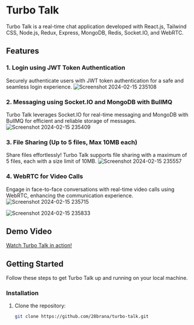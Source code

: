 # Turbo Talk

Turbo Talk is a real-time chat application developed with React.js, Tailwind CSS, Node.js, Redux, Express, MongoDB, Redis, Socket.IO, and WebRTC.

## Features

### 1. Login using JWT Token Authentication

Securely authenticate users with JWT token authentication for a safe and seamless login experience.
![Screenshot 2024-02-15 235108](https://github.com/28brana/Turbo-Talk/assets/66713164/db0465a3-0700-4488-a544-2e917907864c)

### 2. Messaging using Socket.IO and MongoDB with BullMQ

Turbo Talk leverages Socket.IO for real-time messaging and MongoDB with BullMQ for efficient and reliable storage of messages.
![Screenshot 2024-02-15 235409](https://github.com/28brana/Turbo-Talk/assets/66713164/0bb2a86f-2063-4ba5-9078-f5cb1ce089b8)

### 3. File Sharing (Up to 5 files, Max 10MB each)

Share files effortlessly! Turbo Talk supports file sharing with a maximum of 5 files, each with a size limit of 10MB.
![Screenshot 2024-02-15 235557](https://github.com/28brana/Turbo-Talk/assets/66713164/85b48e0e-df3b-496a-95f5-d6fdd4378e29)

### 4. WebRTC for Video Calls

Engage in face-to-face conversations with real-time video calls using WebRTC, enhancing the communication experience.
![Screenshot 2024-02-15 235715](https://github.com/28brana/Turbo-Talk/assets/66713164/7c0d7167-d072-4f88-94f4-aadfe72405c8)

![Screenshot 2024-02-15 235833](https://github.com/28brana/Turbo-Talk/assets/66713164/4fada42c-3d9c-444d-ac86-704995d46326)

## Demo Video

[Watch Turbo Talk in action!](https://drive.google.com/file/d/1p0dtl1_aXK1AfCdrk6TrkT6CjcUAHTuy/view?usp=drive_link)

## Getting Started

Follow these steps to get Turbo Talk up and running on your local machine.

### Installation

1. Clone the repository:
   ```bash
   git clone https://github.com/28brana/turbo-talk.git
